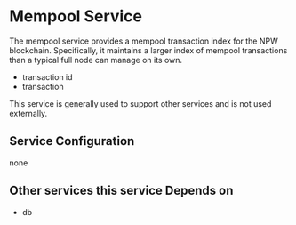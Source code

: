 # Mempool Service

The mempool service provides a mempool transaction index for the NPW blockchain. Specifically, it maintains a larger index of mempool transactions than a typical full node can manage on its own.

- transaction id
- transaction

This service is generally used to support other services and is not used externally.

## Service Configuration

none

## Other services this service Depends on

- db
